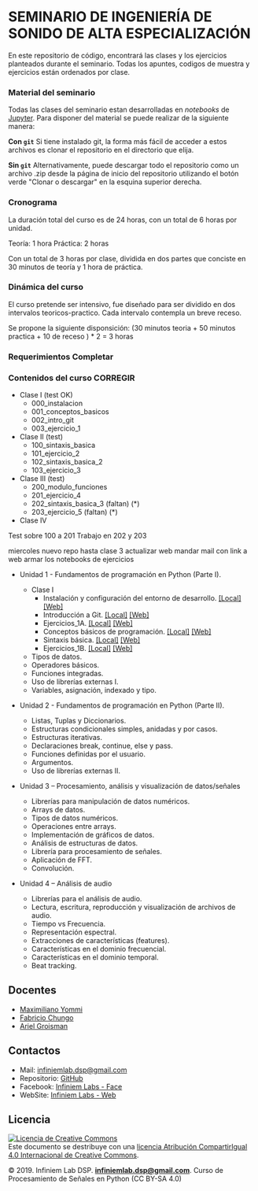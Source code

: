 # SEMINARIO DE INGENIERÍA DE SONIDO DE ALTA ESPECIALIZACIÓN

En este repositorio de código, encontrará las clases y los ejercicios planteados durante el seminario. Todas los apuntes, codigos de muestra y ejercicios están ordenados por clase.

### Material del seminario

Todas las clases del seminario estan desarrolladas en *notebooks* de [Jupyter](https://jupyter.org/). Para disponer del material se puede realizar de la siguiente manera:

**Con `git`**
Si tiene instalado git, la forma más fácil de acceder a estos archivos es clonar el repositorio en el directorio que elija.

**Sin `git`**
Alternativamente, puede descargar todo el repositorio como un archivo .zip desde la página de inicio del repositorio utilizando el botón verde "Clonar o descargar" en la esquina superior derecha.

### Cronograma

La duración total del curso es de 24 horas, con un total de 6 horas por unidad.

Teoría: 1 hora
Práctica: 2 horas

Con un total de 3 horas por clase, dividida en dos partes que conciste en 30 minutos de teoría y 1 hora de práctica.

### Dinámica del curso

El curso pretende ser intensivo, fue diseñado para ser dividido en dos intervalos teoricos-practico. Cada intervalo contempla un breve receso.

Se propone la siguiente disponsición: 
(30 minutos teoria + 50 minutos practica + 10 de receso ) * 2 = 3 horas

### Requerimientos **Completar**
[comment]: <> (pensar requerimientos respecto al uso del curso, al uso del mismo, interprete, libreria para eso mencionar el archivo "requirements.txt", entre otros. El curso debe ser declarado de caracter público.)

### Contenidos del curso **CORREGIR**
[comment]: <> (ver tema del indice de contenidos, si hacerlo por clase o general)

* Clase I (test OK)
  - 000_instalacion
  - 001_conceptos_basicos
  - 002_intro_git
  - 003_ejercicio_1
* Clase II (test)
  - 100_sintaxis_basica
  - 101_ejercicio_2
  - 102_sintaxis_basica_2
  - 103_ejercicio_3
* Clase III (test)
  - 200_modulo_funciones
  - 201_ejercicio_4
  - 202_sintaxis_basica_3 (faltan) (*)
  - 203_ejercicio_5 (faltan) (*)
* Clase IV
  
Test sobre 100 a 201 
Trabajo en 202 y 203

miercoles nuevo repo hasta clase 3
actualizar web
mandar mail con link a web
armar los notebooks de ejercicios



* Unidad 1 - Fundamentos de programación en Python (Parte I).
    * Clase I 
        * Instalación y configuración del entorno de desarrollo. [[Local]]() [[Web]]()
        * Introducción a Git. [[Local]]() [[Web]]()
        * Ejercicios_1A. [[Local]]() [[Web]]()
        * Conceptos básicos de programación. [[Local]]() [[Web]]()
        * Sintaxis básica. [[Local]]() [[Web]]()
        * Ejercicios_1B. [[Local]]() [[Web]]()
  * Tipos de datos.
  * Operadores básicos.
  * Funciones integradas.
  * Uso de librerías externas I.
  * Variables, asignación, indexado y tipo.
  
* Unidad 2 - Fundamentos de programación en Python (Parte II).  
  * Listas, Tuplas y Diccionarios.
  * Estructuras condicionales simples, anidadas y por casos.
  * Estructuras iterativas.
  * Declaraciones break, continue, else y pass.
  * Funciones definidas por el usuario.
  * Argumentos.
  * Uso de librerías externas II.
  
* Unidad 3 – Procesamiento, análisis y visualización de datos/señales
  * Librerías para manipulación de datos numéricos. 
  * Arrays de datos.
  * Tipos de datos numéricos.
  * Operaciones entre arrays.
  * Implementación de gráficos de datos.
  * Análisis de estructuras de datos.
  * Librería para procesamiento de señales.
  * Aplicación de FFT.
  * Convolución.

* Unidad 4 – Análisis de audio
  * Librerías para el análisis de audio.
  * Lectura, escritura, reproducción y visualización de archivos de audio.
  * Tiempo vs Frecuencia.
  * Representación espectral.
  * Extracciones de características (features).
  * Características en el dominio frecuencial.
  * Características en el dominio temporal.
  * Beat tracking.

## Docentes

* [Maximiliano Yommi](https://www.linkedin.com/in/myommi)
* [Fabricio Chungo](https://www.linkedin.com/in/fabricio-chungo-983421b2)
* [Ariel Groisman](https://www.linkedin.com/in/ariel-groisman)

## Contactos

* Mail: infiniemlab.dsp@gmail.com
* Repositorio: [GitHub](https://github.com/infiniemlabs-acustica)
* Facebook: [Infiniem Labs - Face](https://www.facebook.com/InfiniemLab)
* WebSite: [Infiniem Labs - Web](https://infiniemacustica.com/)

## Licencia

<a rel="license" href="http://creativecommons.org/licenses/by-sa/4.0/"><img alt="Licencia de Creative Commons" style="border-width:0" src="https://i.creativecommons.org/l/by-sa/4.0/88x31.png" /></a><br />Este documento se destribuye con una <a rel="license" href="http://creativecommons.org/licenses/by-sa/4.0/">licencia Atribución CompartirIgual 4.0 Internacional de Creative Commons</a>.

© 2019. Infiniem Lab DSP. **infiniemlab.dsp@gmail.com**. Curso de Procesamiento de Señales en Python (CC BY-SA 4.0)
